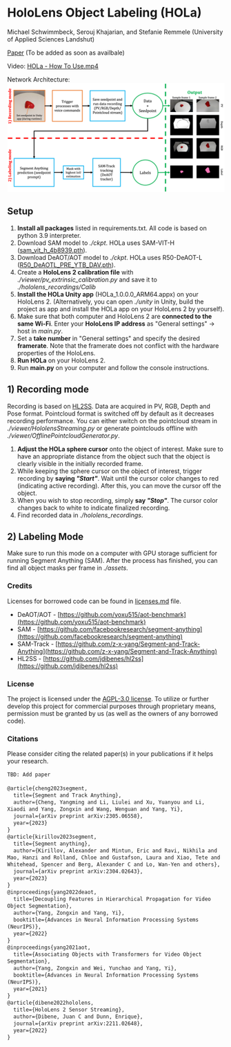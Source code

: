 # HoloLens Object Labeling (HOLa)
Michael Schwimmbeck, Serouj Khajarian, and Stefanie Remmele (University of Applied Sciences Landshut)

[Paper]() (To be added as soon as availbale)

Video:
[HOLa - How To Use.mp4](https://github.com/mschwimmbeck/HOLa/blob/main/media/HOLa_-_How_To_Use.mp4)

Network Architecture:
![HOLa - System overview](https://github.com/mschwimmbeck/HOLa/blob/main/media/HOLa_system_overview.png)

## Setup

1) **Install all packages** listed in requirements.txt. All code is based on python 3.9 interpreter.
2) Download SAM model to _./ckpt_. HOLa uses SAM-VIT-H ([sam_vit_h_4b8939.pth](https://dl.fbaipublicfiles.com/segment_anything/sam_vit_h_4b8939.pth)).
3) Download DeAOT/AOT model to _./ckpt_. HOLa uses R50-DeAOT-L ([R50_DeAOTL_PRE_YTB_DAV.pth](https://drive.google.com/file/d/1QoChMkTVxdYZ_eBlZhK2acq9KMQZccPJ/view)).
4) Create a **HoloLens 2 calibration file** with _./viewer/pv_extrinsic_calibration.py_ and save it to _./hololens_recordings/Calib_
5) **Install the HOLa Unity app** (HOLa_1.0.0.0_ARM64.appx) on your HoloLens 2. (Alternatively, you can open _./unity_ in Unity, build the project as app and install the HOLa app on your HoloLens 2 by yourself).
6) Make sure that both computer and HoloLens 2 are **connected to the same Wi-Fi**. Enter your **HoloLens IP address** as "General settings" -> host in _main.py_.
7) Set a **take number** in "General settings" and specify the desired **framerate**. Note that the framerate does not conflict with the hardware properties of the HoloLens.
8) **Run HOLa** on your HoloLens 2.
9) Run **main.py** on your computer and follow the console instructions.

## 1) Recording mode
Recording is based on [HL2SS](https://github.com/jdibenes/hl2ss). Data are acquired in PV, RGB, Depth and Pose format. Pointcloud format is switched off by default as it decreases recording performance. You can either switch on the pointcloud stream in _./viewer/HololensStreaming.py_ or generate pointclouds offline with _./viewer/OfflinePointcloudGenerator.py_.
1) **Adjust the HOLa sphere cursor** onto the object of interest. Make sure to have an appropriate distance from the object such that the object is clearly visible in the initially recorded frame.
2) While keeping the sphere cursor on the object of interest, trigger recording by **saying _"Start"_**. Wait until the cursor color changes to red (indicating active recording). After this, you can move the cursor off the object. 
3) When you wish to stop recording, simply **say _"Stop"_**. The cursor color changes back to white to indicate finalized recording.
4) Find recorded data in _./hololens_recordings_.

## 2) Labeling Mode

Make sure to run this mode on a computer with GPU storage sufficient for running Segment Anything (SAM). 
After the process has finished, you can find all object masks per frame in _./assets_.

### Credits
Licenses for borrowed code can be found in [licenses.md](https://github.com/mschwimmbeck/HOLa/blob/main/licenses.md) file.

* DeAOT/AOT - [https://github.com/yoxu515/aot-benchmark](https://github.com/yoxu515/aot-benchmark)
* SAM - [https://github.com/facebookresearch/segment-anything](https://github.com/facebookresearch/segment-anything)
* SAM-Track - [https://github.com/z-x-yang/Segment-and-Track-Anything](https://github.com/z-x-yang/Segment-and-Track-Anything)
* HL2SS - [https://github.com/jdibenes/hl2ss](https://github.com/jdibenes/hl2ss)

### License
The project is licensed under the [AGPL-3.0 license](https://github.com/mschwimmbeck/HOLa/blob/main/LICENSE.txt). To utilize or further develop this project for commercial purposes through proprietary means, permission must be granted by us (as well as the owners of any borrowed code).

### Citations
Please consider citing the related paper(s) in your publications if it helps your research.
```
TBD: Add paper

@article{cheng2023segment,
  title={Segment and Track Anything},
  author={Cheng, Yangming and Li, Liulei and Xu, Yuanyou and Li, Xiaodi and Yang, Zongxin and Wang, Wenguan and Yang, Yi},
  journal={arXiv preprint arXiv:2305.06558},
  year={2023}
}
@article{kirillov2023segment,
  title={Segment anything},
  author={Kirillov, Alexander and Mintun, Eric and Ravi, Nikhila and Mao, Hanzi and Rolland, Chloe and Gustafson, Laura and Xiao, Tete and Whitehead, Spencer and Berg, Alexander C and Lo, Wan-Yen and others},
  journal={arXiv preprint arXiv:2304.02643},
  year={2023}
}
@inproceedings{yang2022deaot,
  title={Decoupling Features in Hierarchical Propagation for Video Object Segmentation},
  author={Yang, Zongxin and Yang, Yi},
  booktitle={Advances in Neural Information Processing Systems (NeurIPS)},
  year={2022}
}
@inproceedings{yang2021aot,
  title={Associating Objects with Transformers for Video Object Segmentation},
  author={Yang, Zongxin and Wei, Yunchao and Yang, Yi},
  booktitle={Advances in Neural Information Processing Systems (NeurIPS)},
  year={2021}
}
@article{dibene2022hololens,
  title={HoloLens 2 Sensor Streaming},
  author={Dibene, Juan C and Dunn, Enrique},
  journal={arXiv preprint arXiv:2211.02648},
  year={2022}
}
```
